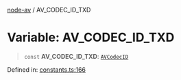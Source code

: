 [node-av](../globals.md) / AV\_CODEC\_ID\_TXD

# Variable: AV\_CODEC\_ID\_TXD

> `const` **AV\_CODEC\_ID\_TXD**: [`AVCodecID`](../type-aliases/AVCodecID.md)

Defined in: [constants.ts:166](https://github.com/seydx/av/blob/f8631fc881b394300b1479f511d55cf1c370a87f/src/constants/constants.ts#L166)
